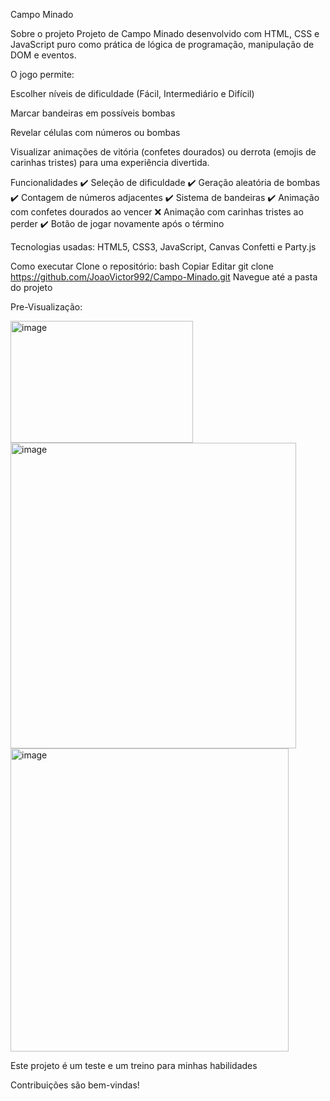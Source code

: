 Campo Minado

Sobre o projeto
Projeto de Campo Minado desenvolvido com HTML, CSS e JavaScript puro como prática de lógica de programação, manipulação de DOM e eventos.

O jogo permite:

Escolher níveis de dificuldade (Fácil, Intermediário e Difícil)

Marcar bandeiras em possíveis bombas

Revelar células com números ou bombas

Visualizar animações de vitória (confetes dourados) ou derrota (emojis de carinhas tristes) para uma experiência divertida.

 Funcionalidades
✔️ Seleção de dificuldade
✔️ Geração aleatória de bombas
✔️ Contagem de números adjacentes
✔️ Sistema de bandeiras
✔️ Animação com confetes dourados ao vencer
❌ Animação com carinhas tristes ao perder
✔️ Botão de jogar novamente após o término

Tecnologias usadas:
HTML5, 
CSS3, 
JavaScript, 
Canvas Confetti e
Party.js

Como executar
Clone o repositório:
bash
Copiar
Editar
git clone https://github.com/JoaoVictor992/Campo-Minado.git
Navegue até a pasta do projeto


Pre-Visualização:


<img width="292" height="195" alt="image" src="https://github.com/user-attachments/assets/10e8218d-79f5-4193-88ad-522a53c3a48a" />
<br>

<img width="457" height="489" alt="image" src="https://github.com/user-attachments/assets/a535f9db-3b1b-415c-8808-30618277892e" />
<br>

<img width="445" height="485" alt="image" src="https://github.com/user-attachments/assets/b1abec2b-8a83-45b4-89ba-1eeae4b9af76" />
<br>

Este projeto é um teste e um treino para minhas habilidades

Contribuições são bem-vindas!

